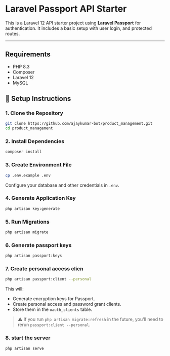 # Laravel Passport API Starter

This is a Laravel 12 API starter project using **Laravel Passport** for authentication. It includes a basic setup with user login, and protected routes.

---

## Requirements

-   PHP 8.3
-   Composer
-   Laravel 12
-   MySQL

## 🚀 Setup Instructions

### 1. Clone the Repository

```bash
git clone https://github.com/ajaykumar-bot/product_management.git
cd product_management
```

### 2. Install Dependencies

```bash
composer install
```

### 3. Create Environment File

```bash
cp .env.example .env
```

Configure your database and other credentials in `.env`.

### 4. Generate Application Key

```bash
php artisan key:generate
```

### 5. Run Migrations

```bash
php artisan migrate
```

### 6. Generate passport keys

```bash
php artisan passport:keys
```

### 7. Create personal access clien

```bash
php artisan passport:client --personal
```

This will:

-   Generate encryption keys for Passport.
-   Create personal access and password grant clients.
-   Store them in the `oauth_clients` table.

> ⚠️ If you run `php artisan migrate:refresh` in the future, you'll need to rerun `passport:client --personal`.

### 8. start the server

```bash
php artisan serve
```

